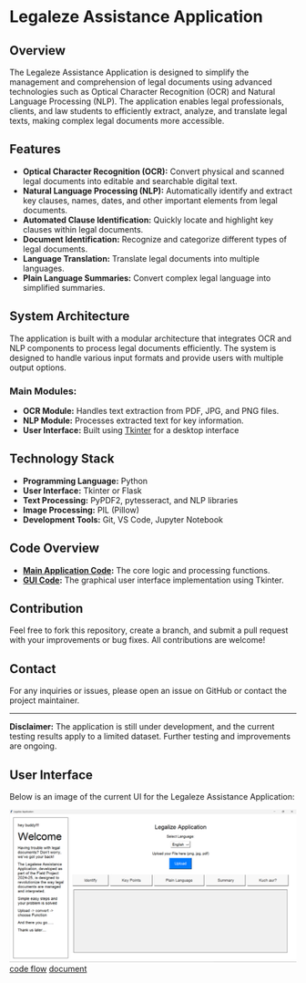 # Legaleze Assistance Application

## Overview

The Legaleze Assistance Application is designed to simplify the management and comprehension of legal documents using advanced technologies such as Optical Character Recognition (OCR) and Natural Language Processing (NLP). The application enables legal professionals, clients, and law students to efficiently extract, analyze, and translate legal texts, making complex legal documents more accessible.

## Features

- **Optical Character Recognition (OCR):** Convert physical and scanned legal documents into editable and searchable digital text.
- **Natural Language Processing (NLP):** Automatically identify and extract key clauses, names, dates, and other important elements from legal documents.
- **Automated Clause Identification:** Quickly locate and highlight key clauses within legal documents.
- **Document Identification:** Recognize and categorize different types of legal documents.
- **Language Translation:** Translate legal documents into multiple languages.
- **Plain Language Summaries:** Convert complex legal language into simplified summaries.

## System Architecture

The application is built with a modular architecture that integrates OCR and NLP components to process legal documents efficiently. The system is designed to handle various input formats and provide users with multiple output options.

### Main Modules:
- **OCR Module:** Handles text extraction from PDF, JPG, and PNG files.
- **NLP Module:** Processes extracted text for key information.
- **User Interface:** Built using [Tkinter](https://docs.python.org/3/library/tkinter.html) for a desktop interface 

## Technology Stack

- **Programming Language:** Python
- **User Interface:** Tkinter or Flask
- **Text Processing:** PyPDF2, pytesseract, and NLP libraries
- **Image Processing:** PIL (Pillow)
- **Development Tools:** Git, VS Code, Jupyter Notebook


## Code Overview

- **[Main Application Code](https://github.com/nikhil8424/Legalese/blob/main/final%20code.py):** The core logic and processing functions.
- **[GUI Code](https://github.com/nikhil8424/Legalese/blob/main/legalese_gui.py):** The graphical user interface implementation using Tkinter.

## Contribution

Feel free to fork this repository, create a branch, and submit a pull request with your improvements or bug fixes. All contributions are welcome!


## Contact

For any inquiries or issues, please open an issue on GitHub or contact the project maintainer.

---

**Disclaimer:** The application is still under development, and the current testing results apply to a limited dataset. Further testing and improvements are ongoing.

## User Interface

Below is an image of the current UI for the Legaleze Assistance Application:

![Legaleze UI](https://github.com/nikhil8424/Legalese/blob/main/ui_legalese.png)
[code flow](https://github.com/nikhil8424/Legalese/blob/main/codetoflow.png)
[document](https://github.com/nikhil8424/Legalese_version_1.0/blob/main/Legalese_report.docx)

